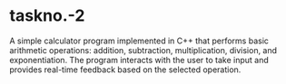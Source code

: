 # taskno.-2
A simple calculator program implemented in C++ that performs basic arithmetic operations: addition, subtraction, multiplication, division, and exponentiation. The program interacts with the user to take input and provides real-time feedback based on the selected operation.
